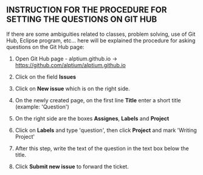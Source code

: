 ﻿## INSTRUCTION FOR THE PROCEDURE FOR SETTING THE QUESTIONS ON GIT HUB

If there are some ambiguities related to classes, problem solving, use of Git Hub, Eclipse program, etc... 
here will be explained the procedure for asking questions on the Git Hub page:

1. Оpen Git Hub page - alptium.github.io -> https://github.com/alptium/alptium.github.io

2. Click on the field **Issues**

3. Click on **New issue** which is on the right side.

4. On the newly created page, on the first line **Title** enter a short title (example: 'Question')

5. On the right side are the boxes **Assignes**, **Labels** and **Project**

6. Click on **Labels** and type 'question', then click **Project** and mark 'Writing Project'

7. After this step, write the text of the question in the text box below the title.

8. Click **Submit new issue** to forward the ticket.

